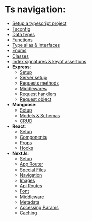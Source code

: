# Ts navigation:

- [Setup a typescript project](Setup.md)
- [Tsconfig](TsConfig.md)
- [Data types](./Raw/DataTypes.md)
- [Functions](./Raw/Function.md)
- [Type alias & Interfaces](./Raw/Types%20&%20interfaces.md)
- [Enums](./Raw/Enums.md)
- [Classes](./Raw/Classes.md)
- [Index signatures & keyof assertions](./Raw/Indexes%20signatures%20&%20keyof%20assertions.md)
- **Express**:
  - [Setup](./Express/Setup.md)
  - [Server setup](./Express/Server%20setup.md)
  - [Requests methods](./Express/RequestMethods.md)
  - [Middlewares](./Express/middlewares.md)
  - [Request handlers](./Express/RequestHandlers.md)
  - [Request object](./Express/RequestObj.md)
- **Mongoose**:
  - [Setup](./mongoose/Setup.md)
  - [Models & Schemas](./mongoose/Models.md)
  - [CRUD](./mongoose/CRUD.md)
- **React**:
  - [Setup](./React/setup.md)
  - [Components](./React/Components.md)
  - [Props](./React/Props.md)
  - [Hooks](./React/Hooks.md)
- **NextJs**:
  - [Setup](./Next/Setup.md)
  - [App Router](./Next/App%20Router.md)
  - [Special Files](./Next/SpecialFiles.md)
  - [Navigation](./Next/Navigation.md)
  - [Images](./Next/Navigation.md)
  - [Api Routes](./Next/ApiRoutes.md)
  - [Font](Next/Font.md)
  - [Middleware](Next/Middleware.md)
  - [Metadata](Next/Metadata.md)
  - [Accessing Params](Next/AccessingParmasOnFrontEnd.md)
  - [Caching](Next/CachingData.md)
